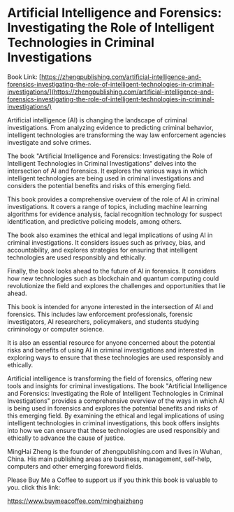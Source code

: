 # Artificial Intelligence and Forensics: Investigating the Role of Intelligent Technologies in Criminal Investigations

Book Link: [https://zhengpublishing.com/artificial-intelligence-and-forensics-investigating-the-role-of-intelligent-technologies-in-criminal-investigations/](https://zhengpublishing.com/artificial-intelligence-and-forensics-investigating-the-role-of-intelligent-technologies-in-criminal-investigations/)

Artificial intelligence (AI) is changing the landscape of criminal investigations. From analyzing evidence to predicting criminal behavior, intelligent technologies are transforming the way law enforcement agencies investigate and solve crimes.

The book "Artificial Intelligence and Forensics: Investigating the Role of Intelligent Technologies in Criminal Investigations" delves into the intersection of AI and forensics. It explores the various ways in which intelligent technologies are being used in criminal investigations and considers the potential benefits and risks of this emerging field.

This book provides a comprehensive overview of the role of AI in criminal investigations. It covers a range of topics, including machine learning algorithms for evidence analysis, facial recognition technology for suspect identification, and predictive policing models, among others.

The book also examines the ethical and legal implications of using AI in criminal investigations. It considers issues such as privacy, bias, and accountability, and explores strategies for ensuring that intelligent technologies are used responsibly and ethically.

Finally, the book looks ahead to the future of AI in forensics. It considers how new technologies such as blockchain and quantum computing could revolutionize the field and explores the challenges and opportunities that lie ahead.

This book is intended for anyone interested in the intersection of AI and forensics. This includes law enforcement professionals, forensic investigators, AI researchers, policymakers, and students studying criminology or computer science.

It is also an essential resource for anyone concerned about the potential risks and benefits of using AI in criminal investigations and interested in exploring ways to ensure that these technologies are used responsibly and ethically.

Artificial intelligence is transforming the field of forensics, offering new tools and insights for criminal investigations. The book "Artificial Intelligence and Forensics: Investigating the Role of Intelligent Technologies in Criminal Investigations" provides a comprehensive overview of the ways in which AI is being used in forensics and explores the potential benefits and risks of this emerging field. By examining the ethical and legal implications of using intelligent technologies in criminal investigations, this book offers insights into how we can ensure that these technologies are used responsibly and ethically to advance the cause of justice.

MingHai Zheng is the founder of zhengpublishing.com and lives in Wuhan, China. His main publishing areas are business, management, self-help, computers and other emerging foreword fields.

Please Buy Me a Coffee to support us if you think this book is valuable to you. click this link:

https://www.buymeacoffee.com/minghaizheng
